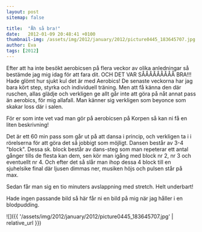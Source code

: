 ```yaml
---
layout: post
sitemap: false

title:  "Åh så bra!"
date:   2012-01-09 20:48:41 +0100
thumbnail-img: /assets/img/2012/january/2012/picture0445_183645707.jpg
author: Eva
tags: [2012]
---
```


Efter att ha inte besökt aerobicsen på flera veckor av olika anledningar så bestämde jag mig idag för att fara dit. OCH DET VAR SÅÅÅÅÅÅÅÅÅ BRA!!! Hade glömt hur sjukt kul det är med Aerobics! De senaste veckorna har jag bara kört step, styrka och individuell träning. Men att få känna den där ruschen, allas glädje och verkligen ge allt går inte att göra på nåt annat pass än aerobics, för mig allafall. Man känner sig verkligen som beyonce som skakar loss där i salen. 

För er som inte vet vad man gör på aerobicsen på Korpen så kan ni få en liten beskrivning!



Det är ett 60 min pass som går ut på att dansa i princip, och verkligen ta i i rörelserna för att göra det så jobbigt som möjligt. Dansen består av 3-4 "block". Dessa sk. block består av dans-steg som man repeterar ett antal gånger tills de flesta kan dem, sen kör man igång med block nr 2, nr 3 och eventuellt nr 4. Och efter det så slår man ihop dessa 4 block till en sjuhelsike final där ljusen dimmas ner, musiken höjs och pulsen står på max. 

Sedan får man sig en tio minuters avslappning med stretch. Helt underbart!




Hade ingen passande bild så här får ni en bild på mig när jag håller i en blodpudding.

![]({{ '/assets/img/2012/january/2012/picture0445_183645707.jpg'  | relative_url }})

